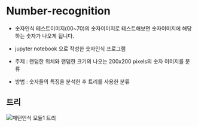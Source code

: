 # Number-recognition

- 숫자인식 테스트이미지(00~70)의 숫자이미지로 테스트해보면 숫자이미지에 해당하는 숫자가 나오게 됩니다.

- jupyter notebook 으로 작성한 숫자인식 프로그램

- 주제 : 랜덤한 위치와 랜덤한 크기의 나오는 200x200 pixels의 숫자 이미지를 분류

- 방법 : 숫자들의 특징을 분석한 후 트리를 사용한 분류

## 트리

![패턴인식 모듈1 트리](https://user-images.githubusercontent.com/37577891/58962905-1c176080-87e7-11e9-955b-bce972961dc2.PNG)


